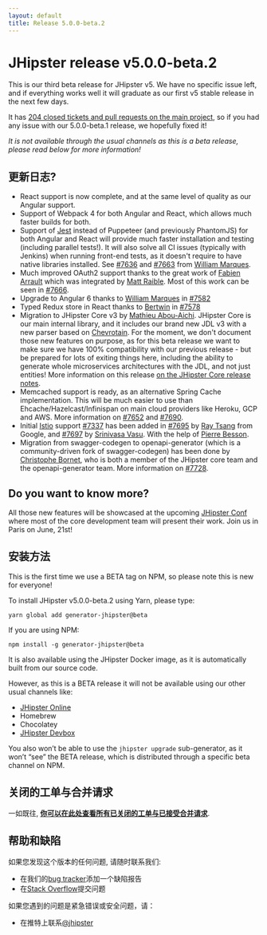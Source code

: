 ```yaml
---
layout: default
title: Release 5.0.0-beta.2
---
```


JHipster release v5.0.0-beta.2
==================

This is our third beta release for JHipster v5. We have no specific issue left, and if everything works well it will graduate as our first v5 stable release in the next few days.

It has [204 closed tickets and pull requests on the main project](https://github.com/jhipster/generator-jhipster/issues?q=milestone%3A5.0.0-beta.2+is%3Aclosed), so if you had any issue with our 5.0.0-beta.1 release, we hopefully fixed it!

_It is not available through the usual channels as this is a beta release, please read below for more information!_

更新日志?
----------

- React support is now complete, and at the same level of quality as our Angular support.
- Support of Webpack 4 for both Angular and React, which allows much faster builds for both.
- Support of [Jest](https://facebook.github.io/jest/) instead of Puppeteer (and previously PhantomJS) for both Angular and React will provide much faster installation and testing (including parallel tests!). It will also solve all CI issues (typically with Jenkins) when running front-end tests, as it doesn't require to have native libraries installed. See [#7636](https://github.com/jhipster/generator-jhipster/pull/7636) and [#7663](https://github.com/jhipster/generator-jhipster/pull/7663) from [William Marques](https://github.com/wmarques).
- Much improved OAuth2 support thanks to the great work of [Fabien Arrault](https://github.com/farrault) which was integrated by [Matt Raible](https://github.com/mraible). Most of this work can be seen in [#7666](https://github.com/jhipster/generator-jhipster/pull/7666).
- Upgrade to Angular 6 thanks to [William Marques](https://github.com/wmarques) in [#7582](https://github.com/jhipster/generator-jhipster/pull/7582)
- Typed Redux store in React thanks to [Bertwin](https://github.com/bertwin) in [#7578](https://github.com/jhipster/generator-jhipster/pull/7578)
- Migration to JHipster Core v3 by [Mathieu Abou-Aichi](https://github.com/MathieuAA). JHipster Core is our main internal library, and it includes our brand new JDL v3 with a new parser based on [Chevrotain](https://github.com/SAP/chevrotain). For the moment, we don't document those new features on purpose, as for this beta release we want to make sure we have 100% compatibility with our previous release - but be prepared for lots of exiting things here, including the ability to generate whole microservices architectures with the JDL, and not just entities! More information on this release [on the JHipster Core release notes](https://github.com/jhipster/jhipster-core/releases/tag/v3.0.0).
- Memcached support is ready, as an alternative Spring Cache implementation. This will be much easier to use than Ehcache/Hazelcast/Infinispan on main cloud providers like Heroku, GCP and AWS. More information on [#7652](https://github.com/jhipster/generator-jhipster/pull/7652) and [#7690](https://github.com/jhipster/generator-jhipster/issues/7690).
- Initial [Istio](https://istio.io/) support [#7337](https://github.com/jhipster/generator-jhipster/issues/7337) has been added in [#7695](https://github.com/jhipster/generator-jhipster/pull/7695) by [Ray Tsang](https://github.com/saturnism) from Google, and [#7697](https://github.com/jhipster/generator-jhipster/pull/7697) by [Srinivasa Vasu](https://github.com/srinivasa-vasu). With the help of [Pierre Besson](https://github.com/PierreBesson).
- Migration from swagger-codegen to openapi-generator (which is a community-driven fork of swagger-codegen) has been done by [Christophe Bornet](https://github.com/cbornet), who is both a member of the JHipster core team and the openapi-generator team. More information on [#7728](https://github.com/jhipster/generator-jhipster/pull/7728).



Do you want to know more?
------------

All those new features will be showcased at the upcoming [JHipster Conf](https://jhipster-conf.github.io/) where most of the core development team will present their work. Join us in Paris on June, 21st!

安装方法
------------

This is the first time we use a BETA tag on NPM, so please note this is new for everyone!

To install JHipster v5.0.0-beta.2 using Yarn, please type:

    yarn global add generator-jhipster@beta

If you are using NPM:

    npm install -g generator-jhipster@beta

It is also available using the JHipster Docker image, as it is automatically built from our source code.

However, as this is a BETA release it will not be available using our other usual channels like:

- [JHipster Online](https://start.jhipster.tech)
- Homebrew
- Chocolatey
- [JHipster Devbox](https://github.com/jhipster/jhipster-devbox)

You also won’t be able to use the `jhipster upgrade` sub-generator, as it won’t “see” the BETA release, which is distributed through a specific beta channel on NPM.

关闭的工单与合并请求
------------
一如既往, __[你可以在此处查看所有已关闭的工单与已接受合并请求](https://github.com/jhipster/generator-jhipster/issues?q=milestone%3A5.0.0-beta.2+is%3Aclosed)__.

帮助和缺陷
--------------

如果您发现这个版本的任何问题, 请随时联系我们:

- 在我们的[bug tracker](https://github.com/jhipster/generator-jhipster/issues?state=open)添加一个缺陷报告
- 在[Stack Overflow](http://stackoverflow.com/tags/jhipster/info)提交问题

如果您遇到的问题是紧急错误或安全问题，请：

- 在推特上联系[@jhipster](https://twitter.com/jhipster)
